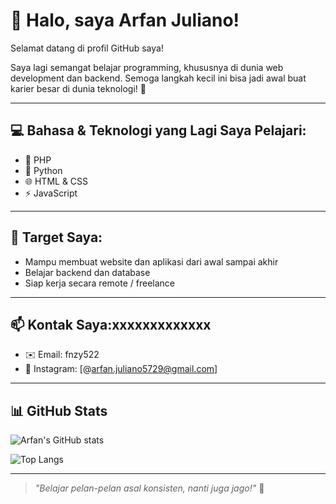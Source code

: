 # 👋 Halo, saya Arfan Juliano!

Selamat datang di profil GitHub saya!

Saya lagi semangat belajar programming, khususnya di dunia web development dan backend. Semoga langkah kecil ini bisa jadi awal buat karier besar di dunia teknologi! 🚀

---

## 💻 Bahasa & Teknologi yang Lagi Saya Pelajari:
- 🐘 PHP
- 🐍 Python
- 🌐 HTML & CSS
- ⚡ JavaScript

---

## 🎯 Target Saya:
- Mampu membuat website dan aplikasi dari awal sampai akhir
- Belajar backend dan database
- Siap kerja secara remote / freelance

---

## 📫 Kontak Saya:xxxxxxxxxxxxx
- ✉️ Email: fnzy522
- 📸 Instagram: [@arfan.juliano5729@gmail.com]

---

## 📊 GitHub Stats

![Arfan's GitHub stats](https://github-readme-stats.vercel.app/api?username=USERNAMEKAMU&show_icons=true&theme=tokyonight)

![Top Langs](https://github-readme-stats.vercel.app/api/top-langs/?username=USERNAMEKAMU&layout=compact&theme=tokyonight)

---

> *"Belajar pelan-pelan asal konsisten, nanti juga jago!"* 💪
